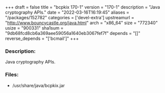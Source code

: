 +++
draft = false
title = "bcpkix 170-1"
version = "170-1"
description = "Java cryptography APIs."
date = "2022-03-16T16:19:45"
aliases = "/packages/152782"
categories = ['devel-extra']
upstreamurl = "http://www.bouncycastle.org/java.html"
arch = "x86_64"
size = "772340"
usize = "900331"
sha1sum = "9db68fcd8cb6a369aee59056a1640eb3067fef7f"
depends = "[]"
reverse_depends = "['bcmail']"
+++
### Description: 
Java cryptography APIs.

### Files: 
* /usr/share/java/bcpkix.jar
